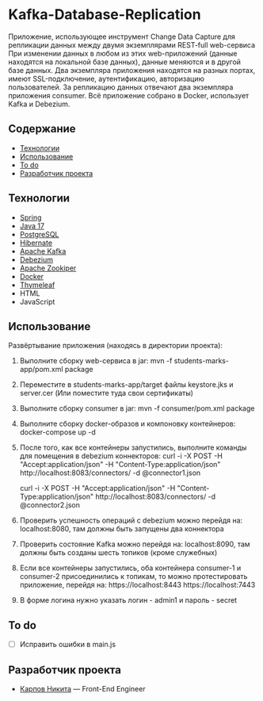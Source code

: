 # Kafka-Database-Replication
Приложение, использующее инструмент Change Data Capture для репликации данных между двумя экземплярами REST-full web-сервиса
При изменении данных в любом из этих web-приложений (данные находятся на локальной базе данных),
данные меняются и в другой базе данных. Два экземпляра приложения находятся на разных портах, имеют SSL-подключение,
аутентификацию, авторизацию пользователей. За репликацию данных отвечают два экземпляра приложения consumer.
Всё приложение собрано в Docker, использует Kafka и Debezium.

## Содержание
- [Технологии](#технологии)
- [Использование](#использование)
- [To do](#to-do)
- [Разработчик проекта](#разработчик-проекта)

## Технологии
- [Spring](https://spring.io/)
- [Java 17](https://www.java.com/)
- [PostgreSQL](https://www.postgresql.org/)
- [Hibernate](https://hibernate.org/)
- [Apache Kafka](https://kafka.apache.org/)
- [Debezium](https://debezium.io/)
- [Apache Zookiper](https://zookeeper.apache.org/)
- [Docker](https://www.docker.com/)
- [Thymeleaf](https://www.thymeleaf.org/)
- HTML
- JavaScript

## Использование
Развёртывание приложения (находясь в директории проекта):

1. Выполните сборку web-сервиса в jar: 
   mvn -f students-marks-app/pom.xml package

2. Переместите в students-marks-app/target файлы keystore.jks и server.cer (Или поместите туда свои сертификаты)

3. Выполните сборку consumer в jar:
   mvn -f consumer/pom.xml package

4. Выполните сборку docker-образов и компоновку контейнеров:
   docker-compose up -d

5. После того, как все контейнеры запустились, выполните команды для помещения в debezium коннекторов:
   curl -i -X POST -H "Accept:application/json" -H  "Content-Type:application/json" http://localhost:8083/connectors/ -d @connector1.json
   
   curl -i -X POST -H "Accept:application/json" -H  "Content-Type:application/json" http://localhost:8083/connectors/ -d @connector2.json

7. Проверить успешность операций с debezium можно перейдя на: localhost:8080, там должны быть запущены два коннектора

8. Проверить состояние Kafka можно перейдя на: localhost:8090, там должны быть созданы шесть топиков (кроме служебных)

9. Если все контейнеры запустились, оба контейнера consumer-1 и consumer-2 присоединились к топикам, то можно протестировать приложение, перейдя на:
    https://localhost:8443
    https://localhost:7443

10. В форме логина нужно указать логин - admin1 и пароль - secret

## To do
- [ ] Исправить ошибки в main.js

## Разработчик проекта
- [Карпов Никита](t.me/karpoffN) — Front-End Engineer
